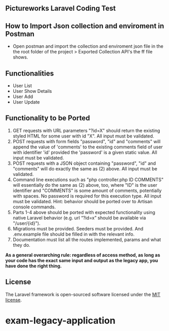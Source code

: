 ## Pictureworks Laravel Coding  Test

How to Import Json collection and enviroment in Postman
-------------------

- Open postman and import the collection and enviroment json file in the the root folder of the project > Exported Collection API's the ff file shows.


Functionalities
-------------------
- User List
- User Show Details
- User Add
- User Update

Functionality to be Ported
-------------------
1. GET requests with URL parameters "?id=X" should return the existing styled HTML for some user with id "X". All input must be validated.
2. POST requests with form fields "password", "id" and "comments" will append the value of 'comments' to the existing comments field of user with identifier 'id' provided the 'password' is a given static value. All input must be validated.
3. POST requests with a JSON object containing "password", "id" and "comments" will do exactly the same as (2) above. All input must be validated.
4. Command line executions such as "php controller.php ID COMMENTS" will essentially do the same as (2) above, too, where "ID" is the user identifier and "COMMENTS" is some amount of comments, potentially with spaces. No password is required for this execution type. All input must be validated. Hint: behavior should be ported over to Artisan console commands.
5. Parts 1-4 above should be ported with expected functionality using native Laravel behavior (e.g. url “?id=x” should be available via "/user/{id}").
6. Migrations must be provided. Seeders must be provided. And .env.example file should be filled in with the relevant info.
7. Documentation must list all the routes implemented, params and what they do. 

<b>As a general overarching rule: regardless of access method, as long as your code has the exact same input and output as the legacy app, you have done the right thing.</b>

## License

The Laravel framework is open-sourced software licensed under the [MIT license](https://opensource.org/licenses/MIT).
# exam-legacy-application
